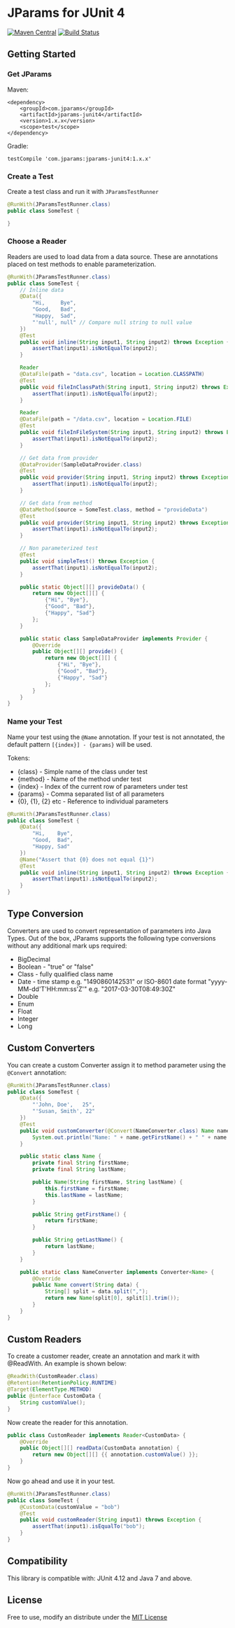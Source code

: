 # JParams for JUnit 4

[![Maven Central](https://maven-badges.herokuapp.com/maven-central/com.jparams/jparams-junit4/badge.svg)](https://maven-badges.herokuapp.com/maven-central/com.jparams/jparams-junit4)
 [![Build Status](https://travis-ci.org/jparams/jparams-junit4.svg?branch=master)](https://travis-ci.org/jparams/jparams-junit4)

## Getting Started

### Get JParams

Maven:
```
<dependency>
    <groupId>com.jparams</groupId>
    <artifactId>jparams-junit4</artifactId>
    <version>1.x.x</version>
    <scope>test</scope>
</dependency>
```

Gradle:
```
testCompile 'com.jparams:jparams-junit4:1.x.x'
```

### Create a Test
Create a test class and run it with `JParamsTestRunner`

```java
@RunWith(JParamsTestRunner.class)
public class SomeTest {

}
```

### Choose a Reader
Readers are used to load data from a data source. These are annotations placed on test methods to enable parameterization.

```java
@RunWith(JParamsTestRunner.class)
public class SomeTest {
    // Inline data
    @Data({
        "Hi,     Bye",
        "Good,   Bad",
        "Happy,  Sad",
        "'null', null" // Compare null string to null value
    })
    @Test
    public void inline(String input1, String input2) throws Exception {
        assertThat(input1).isNotEqualTo(input2);
    }

    Reader
    @DataFile(path = "data.csv", location = Location.CLASSPATH)
    @Test
    public void fileInClassPath(String input1, String input2) throws Exception {
        assertThat(input1).isNotEqualTo(input2);
    }

    Reader
    @DataFile(path = "/data.csv", location = Location.FILE)
    @Test
    public void fileInFileSystem(String input1, String input2) throws Exception {
        assertThat(input1).isNotEqualTo(input2);
    }

    // Get data from provider
    @DataProvider(SampleDataProvider.class)
    @Test
    public void provider(String input1, String input2) throws Exception {
        assertThat(input1).isNotEqualTo(input2);
    }

    // Get data from method
    @DataMethod(source = SomeTest.class, method = "provideData")
    @Test
    public void provider(String input1, String input2) throws Exception {
        assertThat(input1).isNotEqualTo(input2);
    }

    // Non parameterized test
    @Test
    public void simpleTest() throws Exception {
        assertThat(input1).isNotEqualTo(input2);
    }

    public static Object[][] provideData() {
        return new Object[][] {
            {"Hi", "Bye"},
            {"Good", "Bad"},
            {"Happy", "Sad"}
        };
    }

    public static class SampleDataProvider implements Provider {
        @Override
        public Object[][] provide() {
            return new Object[][] {
                {"Hi", "Bye"},
                {"Good", "Bad"},
                {"Happy", "Sad"}
            };
        }
    }
}
```

### Name your Test
Name your test using the `@Name` annotation. If your test is not annotated, the default pattern `[{index}] - {params}` will be used.

Tokens:
- {class} - Simple name of the class under test
- {method} - Name of the method under test
- {index} - Index of the current row of parameters under test
- {params} - Comma separated list of all parameters
- {0}, {1}, {2} etc - Reference to individual parameters

```java
@RunWith(JParamsTestRunner.class)
public class SomeTest {
    @Data({
        "Hi,    Bye",
        "Good,  Bad",
        "Happy, Sad"
    })
    @Name("Assert that {0} does not equal {1}")
    @Test
    public void inline(String input1, String input2) throws Exception {
        assertThat(input1).isNotEqualTo(input2);
    }
}
```

## Type Conversion
Converters are used to convert representation of parameters into Java Types. Out of the box, JParams supports the following type conversions without any additional mark ups required:
- BigDecimal
- Boolean - "true" or "false"
- Class -  fully qualified class name
- Date - time stamp e.g. "1490860142531" or ISO-8601 date format "yyyy-MM-dd'T'HH:mm:ss'Z'" e.g. "2017-03-30T08:49:30Z"
- Double
- Enum
- Float
- Integer
- Long

## Custom Converters
You can create a custom Converter assign it to method parameter using the `@Convert` annotation:

```java
@RunWith(JParamsTestRunner.class)
public class SomeTest {
    @Data({
        "'John, Doe',   25",
        "'Susan, Smith', 22"
    })
    @Test
    public void customConverter(@Convert(NameConverter.class) Name name, int age) throws Exception {
        System.out.println("Name: " + name.getFirstName() + " " + name.getLastName() + ", Age: " + age);
    }

    public static class Name {
        private final String firstName;
        private final String lastName;

        public Name(String firstName, String lastName) {
            this.firstName = firstName;
            this.lastName = lastName;
        }

        public String getFirstName() {
            return firstName;
        }

        public String getLastName() {
            return lastName;
        }
    }

    public static class NameConverter implements Converter<Name> {
        @Override
        public Name convert(String data) {
            String[] split = data.split(",");
            return new Name(split[0], split[1].trim());
        }
    }
}
```

## Custom Readers
To create a customer reader, create an annotation and mark it with @ReadWith. An example is shown below:

```java
@ReadWith(CustomReader.class)
@Retention(RetentionPolicy.RUNTIME)
@Target(ElementType.METHOD)
public @interface CustomData {
    String customValue();
}
```

Now create the reader for this annotation.

```java
public class CustomReader implements Reader<CustomData> {
    @Override
    public Object[][] readData(CustomData annotation) {
        return new Object[][] {{ annotation.customValue() }};
    }
}
```

Now go ahead and use it in your test.

```java
@RunWith(JParamsTestRunner.class)
public class SomeTest {
    @CustomData(customValue = "bob")
    @Test
    public void customReader(String input1) throws Exception {
        assertThat(input1).isEqualTo("bob");
    }
}
```

## Compatibility
This library is compatible with: JUnit 4.12 and Java 7 and above.

## License
Free to use, modify an distribute under the [MIT License](http://www.opensource.org/licenses/mit-license.php)
